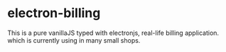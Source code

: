 # electron-billing
This is a pure vanillaJS typed with electronjs, real-life billing application. which is currently using in many small shops.
